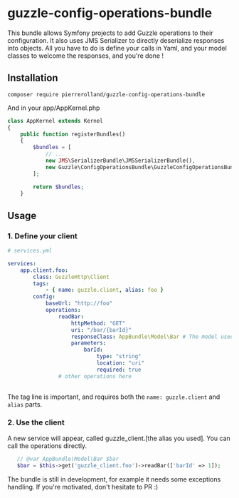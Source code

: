 # guzzle-config-operations-bundle
This bundle allows Symfony projects to add Guzzle operations to their configuration. It also uses JMS Serializer to directly deserialize responses into objects. All you have to do is define your calls in Yaml, and your model classes to welcome the responses, and you're done !

## Installation
`composer require pierrerolland/guzzle-config-operations-bundle`

And in your app/AppKernel.php
```php
class AppKernel extends Kernel
{
    public function registerBundles()
    {
        $bundles = [
            // ...
            new JMS\SerializerBundle\JMSSerializerBundle(),
            new Guzzle\ConfigOperationsBundle\GuzzleConfigOperationsBundle()
        ];

        return $bundles;
    }
```

## Usage

### 1. Define your client

```yaml
# services.yml

services:
    app.client.foo:
        class: GuzzleHttp\Client
        tags:
            - { name: guzzle.client, alias: foo }
        config:
            baseUrl: "http://foo"
            operations:
                readBar:
                    httpMethod: "GET"
                    uri: "/bar/{barId}"
                    responseClass: AppBundle\Model\Bar # The model used to deserialize the response
                    parameters:
                        barId:
                            type: "string"
                            location: "uri"
                            required: true
                # other operations here    
      
```
The tag line is important, and requires both the `name: guzzle.client` and `alias` parts.

### 2. Use the client

A new service will appear, called guzzle_client.[the alias you used]. You can call the operations directly.

```php
   // @var AppBundle\Model\Bar $bar
   $bar = $this->get('guzzle_client.foo')->readBar(['barId' => 1]);
```

The bundle is still in development, for example it needs some exceptions handling. If you're motivated, don't hesitate to PR :)
